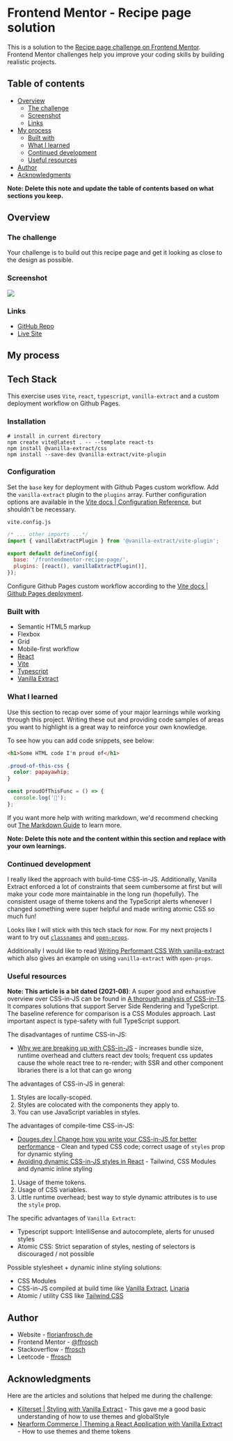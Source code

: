 # Frontend Mentor - Recipe page solution

This is a solution to the [Recipe page challenge on Frontend Mentor](https://www.frontendmentor.io/challenges/recipe-page-KiTsR8QQKm). Frontend Mentor challenges help you improve your coding skills by building realistic projects.

## Table of contents

- [Overview](#overview)
  - [The challenge](#the-challenge)
  - [Screenshot](#screenshot)
  - [Links](#links)
- [My process](#my-process)
  - [Built with](#built-with)
  - [What I learned](#what-i-learned)
  - [Continued development](#continued-development)
  - [Useful resources](#useful-resources)
- [Author](#author)
- [Acknowledgments](#acknowledgments)

**Note: Delete this note and update the table of contents based on what sections you keep.**

## Overview

### The challenge

Your challenge is to build out this recipe page and get it looking as close to the design as possible.

### Screenshot

![](./screenshot.jpg)

### Links

- [GitHub Repo](https://github.com/ffrosch/frontendmentor-recipe-page)
- [Live Site](https://ffrosch.github.io/frontendmentor-recipe-page/)

## My process

## Tech Stack

This exercise uses `Vite`, `react`, `typescript`, `vanilla-extract` and a custom deployment workflow on Github Pages.

### Installation

```shell
# install in current directory
npm create vite@latest . -- --template react-ts
npm install @vanilla-extract/css
npm install --save-dev @vanilla-extract/vite-plugin
```

### Configuration

Set the `base` key for deployment with Github Pages custom workflow.
Add the `vanilla-extract` plugin to the `plugins` array.
Further configuration options are available in the [Vite docs | Configuration Reference](https://vanilla-extract.style/documentation/integrations/vite/), but shouldn't be necessary.

`vite.config.js`

```js
/* ... other imports ...*/
import { vanillaExtractPlugin } from '@vanilla-extract/vite-plugin';

export default defineConfig({
  base: '/frontendmentor-recipe-page/',
  plugins: [react(), vanillaExtractPlugin()],
});
```

Configure Github Pages custom workflow according to the [Vite docs | Github Pages deployment](https://vitejs.dev/guide/static-deploy#github-pages).

### Built with

- Semantic HTML5 markup
- Flexbox
- Grid
- Mobile-first workflow
- [React](https://reactjs.org/)
- [Vite](https://vitejs.dev/)
- [Typescript](https://www.typescriptlang.org/)
- [Vanilla Extract](https://vanilla-extract.style/)

### What I learned

Use this section to recap over some of your major learnings while working through this project. Writing these out and providing code samples of areas you want to highlight is a great way to reinforce your own knowledge.

To see how you can add code snippets, see below:

```html
<h1>Some HTML code I'm proud of</h1>
```

```css
.proud-of-this-css {
  color: papayawhip;
}
```

```js
const proudOfThisFunc = () => {
  console.log('🎉');
};
```

If you want more help with writing markdown, we'd recommend checking out [The Markdown Guide](https://www.markdownguide.org/) to learn more.

**Note: Delete this note and the content within this section and replace with your own learnings.**

### Continued development

I really liked the approach with build-time CSS-in-JS.
Additionally, Vanilla Extract enforced a lot of constraints that seem cumbersome at first but will make your code more maintainable in the long run (hopefully).
The consistent usage of theme tokens and the TypeScript alerts whenever I changed something were super helpful and made writing atomic CSS so much fun!

Looks like I will stick with this tech stack for now.
For my next projects I want to try out [`classnames`](https://www.npmjs.com/package/classnames) and [`open-props`](https://open-props.style/).

Additionally I would like to read [Writing Performant CSS With vanilla-extract](https://www.lekoarts.de/javascript/writing-performant-css-with-vanilla-extract/) which also gives an example on using `vanilla-extract` with `open-props`.

### Useful resources

**Note: This article is a bit dated (2021-08)**: A super good and exhaustive overview over CSS-in-JS can be found in [A thorough analysis of CSS-in-TS](https://github.com/andreipfeiffer/css-in-js/blob/main/README.md).
It compares solutions that support Server Side Rendering and TypeScript.
The baseline reference for comparison is a CSS Modules approach.
Last important aspect is type-safety with full TypeScript support.

The disadvantages of runtime CSS-in-JS:

- [Why we are breaking up with CSS-in-JS](https://dev.to/srmagura/why-were-breaking-up-wiht-css-in-js-4g9b) - increases bundle size, runtime overhead and clutters react dev tools; frequent css updates cause the whole react tree to re-render; with SSR and other component libraries there is a lot that can go wrong

The advantages of CSS-in-JS in general:

1. Styles are locally-scoped.
1. Styles are colocated with the components they apply to.
1. You can use JavaScript variables in styles.

The advantages of compile-time CSS-in-JS:

- [Douges.dev | Change how you write your CSS-in-JS for better performance](https://douges.dev/blog/taming-the-beast-that-is-css-in-js) - Clean and typed CSS code; correct usage of `styles` prop for dynamic styling
- [Avoiding dynamic CSS-in-JS styles in React](https://nickb.dev/blog/avoid-dynamic-css-in-js-styles-in-react/) - Tailwind, CSS Modules and dynamic inline styling

1. Usage of theme tokens.
1. Usage of CSS variables.
1. Little runtime overhead; best way to style dynamic attributes is to use the `style` prop.

The specific advantages of `Vanilla Extract`:

- Typescript support: IntelliSense and autocomplete, alerts for unused styles
- Atomic CSS: Strict separation of styles, nesting of selectors is discouraged / not possible

Possible stylesheet + dynamic inline styling solutions:

- CSS Modules
- CSS-in-JS compiled at build time like [Vanilla Extract](https://vanilla-extract.style/), [Linaria](https://linaria.dev/)
- Atomic / utility CSS like [Tailwind CSS](https://tailwindcss.com/)

## Author

- Website - [florianfrosch.de](https://florianfrosch.de/)
- Frontend Mentor - [@ffrosch](https://www.frontendmentor.io/profile/ffrosch)
- Stackoverflow - [ffrosch](https://stackoverflow.com/users/9152905/ffrosch)
- Leetcode - [ffrosch](https://leetcode.com/u/ffrosch/)

## Acknowledgments

Here are the articles and solutions that helped me during the challenge:

- [Kilterset | Styling with Vanilla Extract](https://www.kilterset.com/blog/styling-with-vanilla-extract) - This gave me a good basic understanding of how to use themes and globalStyle
- [Nearform Commerce | Theming a React Application with Vanilla Extract](https://commerce.nearform.com/blog/2021/vanilla-extract) - How to use themes and theme tokens
